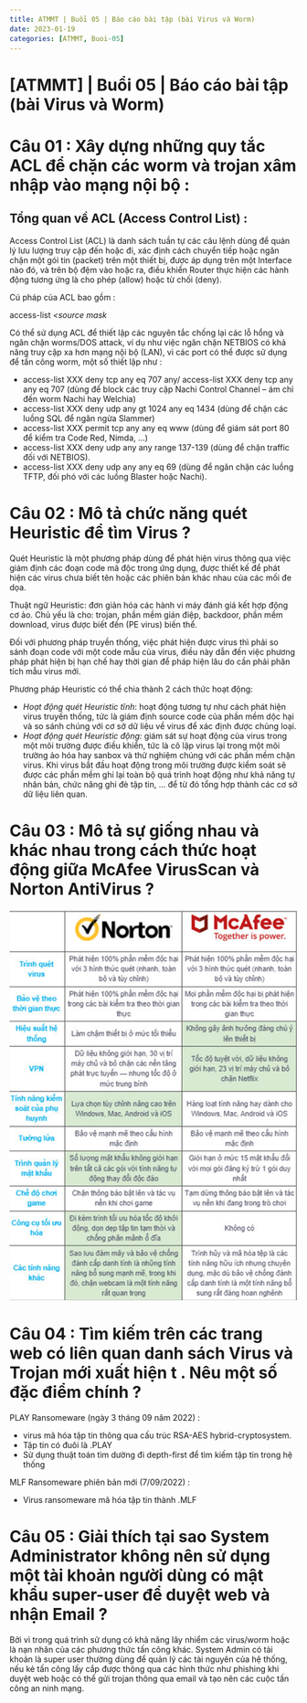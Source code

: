 ```yaml
---
title: ATMMT | Buổi 05 | Báo cáo bài tập (bài Virus và Worm)
date: 2023-01-19 
categories: [ATMMT, Buoi-05]
---
```



# [ATMMT] | Buổi 05 | Báo cáo bài tập (bài Virus và Worm)

# Câu 01 : Xây dựng những quy tắc ACL để chặn các worm và trojan xâm nhập vào mạng nội bộ :
## Tổng quan về ACL (Access Control List) :
Access Control List (ACL) là danh sách tuần tự các câu lệnh dùng để quản lý lưu lượng truy cập đến hoặc đi, xác định cách chuyển tiếp hoặc ngăn chặn một gói tin (packet) trên một thiết bị, được áp dụng trên một Interface nào đó, và trên bộ đệm vào hoặc ra, điều khiển Router thực hiện các hành động tương ứng là cho phép (allow) hoặc từ chối (deny). 


Cú pháp của ACL bao gồm :

access-list *<ip adrress>* *<permit or deny>* *<protocol>* *<source IP address>* *<source mask <destination IP address> <destination mask>*

Có thể sử dụng ACL để thiết lập các nguyên tắc chống lại các lỗ hổng và ngăn chặn worms/DOS attack, ví dụ như việc ngăn chặn NETBIOS có khả năng truy cập xa hơn mạng nội bộ (LAN), vì các port có thể được sử dụng để tấn công worm, một số thiết lập như :

- access-list XXX deny tcp any eq 707 any/ access-list XXX deny tcp any any eq 707 (dùng để block các truy cập Nachi Control Channel – ám chỉ đến worm Nachi hay Welchia)
- access-list XXX deny udp any gt 1024 any eq 1434 (dùng để chặn các luồng SQL để ngăn ngừa Slammer)
- access-list XXX permit tcp any any eq www (dùng để giám sát port 80 để kiểm tra Code Red, Nimda, ...)
- access-list XXX deny udp any any range 137-139 (dùng để chặn traffic đối với NETBIOS).
- access-list XXX deny udp any any eq 69 (dùng để ngăn chặn các luồng TFTP, đối phó với các luồng Blaster hoặc Nachi).

# Câu 02 : Mô tả chức năng quét Heuristic để tìm Virus ?

Quét Heuristic là một phương pháp dùng để phát hiện virus thông qua việc giám định các đoạn code mã độc trong ứng dụng, được thiết kế để phát hiện các virus chưa biết tên hoặc các phiên bản khác nhau của các mối đe dọa.

Thuật ngữ Heuristic: đơn giản hóa các hành vi máy đánh giá kết hợp động cơ ảo. Chủ yếu là cho: trojan, phần mềm gián điệp, backdoor, phần mềm download, virus được biết đến (PE virus) biến thể.

Đối với phương pháp truyền thống, việc phát hiện được virus thì phải so sánh đoạn code với một code mẫu của virus, điều này dẫn đến việc phương pháp phát hiện bị hạn chế hay thời gian để pháp hiện lâu do cần phải phân tích mẫu virus mới.

Phương pháp Heuristic có thể chia thành 2 cách thức hoạt động:

- *Hoạt động quét Heuristic tĩnh*: hoạt động tương tự như cách phát hiện virus truyền thống, tức là giám định source code của phần mềm dộc hại và so sánh chúng với cơ sở dữ liệu về virus để xác định được chủng loại.
- *Hoạt động quét Heuristic động:* giám sát sự hoạt động của virus trong một môi trường được điều khiển, tức là cô lập virus lại trong một môi trường ảo hóa hay sanbox và thử nghiệm chúng với các phần mềm chặn virus. Khi virus bắt đầu hoạt động trong môi trường được kiểm soát sẽ được các phần mềm ghi lại toàn bộ quá trình hoạt động như khả năng tự nhân bản, chức năng ghi đè tập tin, ... để từ đó tổng hợp thành các cơ sở dữ liệu liên quan.

# Câu 03 : Mô tả sự giống nhau và khác nhau trong cách thức hoạt động giữa McAfee VirusScan và Norton AntiVirus ?

![Untitled](/images/2023-01-19-atmmt-buoi-05/Untitled.png)

# Câu 04 : Tìm kiếm trên các trang web có liên quan danh sách Virus và Trojan mới xuất hiện t . Nêu một số đặc điểm chính ?

PLAY Ransomeware (ngày 3 tháng 09 năm 2022) :

- virus mã hóa tập tin thông qua cấu trúc RSA-AES hybrid-cryptosystem.
- Tập tin có đuôi là .PLAY
- Sử dụng thuật toán tìm dường đi depth-first để tìm kiếm tập tin trong hệ thống

MLF Ransomeware phiên bản mới (7/09/2022) :

- Virus ransomeware mã hóa tập tin thành .MLF



# Câu 05 : Giải thích tại sao System Administrator không nên sử dụng một tài khoản người dùng có mật khẩu super-user để duyệt web và nhận Email ?

Bởi vì trong quá trình sử dụng có khả năng lây nhiểm các virus/worm hoặc là nạn nhân của các phương thức tấn công khác. System Admin có tài khoản là super user thường dùng để quản lý các tài nguyên của hệ thống, nếu kẻ tấn công lấy cắp được thông qua các hình thức như phishing khi duyệt web hoặc có thể gửi trojan thông qua email và tạo nên các cuộc tấn công an ninh mạng.